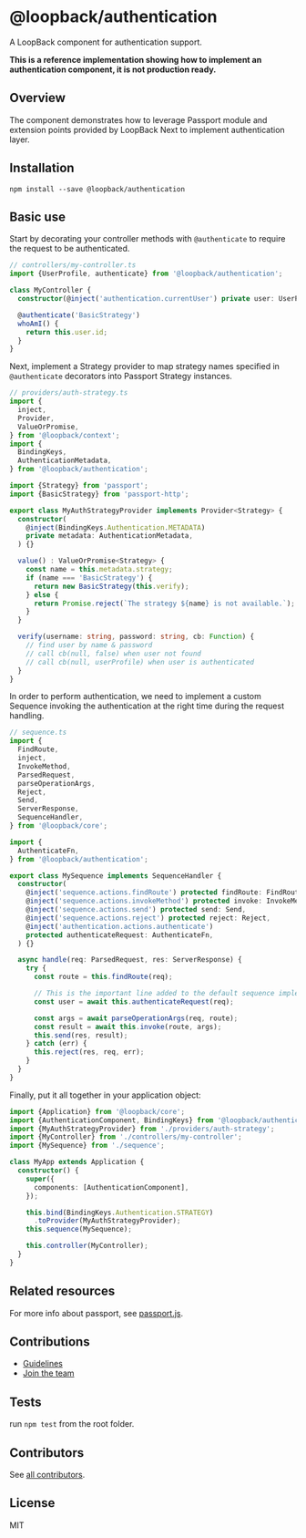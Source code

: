 # @loopback/authentication

A LoopBack component for authentication support.

**This is a reference implementation showing how to implement an authentication component, it is not production ready.**

## Overview

The component demonstrates how to leverage Passport module and extension points
provided by LoopBack Next to implement authentication layer.

## Installation

```shell
npm install --save @loopback/authentication
```

## Basic use

Start by decorating your controller methods with `@authenticate` to require
the request to be authenticated.

```ts
// controllers/my-controller.ts
import {UserProfile, authenticate} from '@loopback/authentication';

class MyController {
  constructor(@inject('authentication.currentUser') private user: UserProfile) {}

  @authenticate('BasicStrategy')
  whoAmI() {
    return this.user.id;
  }
}
```

Next, implement a Strategy provider to map strategy names specified
in `@authenticate` decorators into Passport Strategy instances.

```ts
// providers/auth-strategy.ts
import {
  inject,
  Provider,
  ValueOrPromise,
} from '@loopback/context';
import {
  BindingKeys,
  AuthenticationMetadata,
} from '@loopback/authentication';

import {Strategy} from 'passport';
import {BasicStrategy} from 'passport-http';

export class MyAuthStrategyProvider implements Provider<Strategy> {
  constructor(
    @inject(BindingKeys.Authentication.METADATA)
    private metadata: AuthenticationMetadata,
  ) {}

  value() : ValueOrPromise<Strategy> {
    const name = this.metadata.strategy;
    if (name === 'BasicStrategy') {
      return new BasicStrategy(this.verify);
    } else {
      return Promise.reject(`The strategy ${name} is not available.`);
    }
  }

  verify(username: string, password: string, cb: Function) {
    // find user by name & password
    // call cb(null, false) when user not found
    // call cb(null, userProfile) when user is authenticated
  }
}
```

In order to perform authentication, we need to implement a custom Sequence
invoking the authentication at the right time during the request handling.

```ts
// sequence.ts
import {
  FindRoute,
  inject,
  InvokeMethod,
  ParsedRequest,
  parseOperationArgs,
  Reject,
  Send,
  ServerResponse,
  SequenceHandler,
} from '@loopback/core';

import {
  AuthenticateFn,
} from '@loopback/authentication';

export class MySequence implements SequenceHandler {
  constructor(
    @inject('sequence.actions.findRoute') protected findRoute: FindRoute,
    @inject('sequence.actions.invokeMethod') protected invoke: InvokeMethod,
    @inject('sequence.actions.send') protected send: Send,
    @inject('sequence.actions.reject') protected reject: Reject,
    @inject('authentication.actions.authenticate')
    protected authenticateRequest: AuthenticateFn,
  ) {}

  async handle(req: ParsedRequest, res: ServerResponse) {
    try {
      const route = this.findRoute(req);

      // This is the important line added to the default sequence implementation
      const user = await this.authenticateRequest(req);

      const args = await parseOperationArgs(req, route);
      const result = await this.invoke(route, args);
      this.send(res, result);
    } catch (err) {
      this.reject(res, req, err);
    }
  }
}
```

Finally, put it all together in your application object:

```ts
import {Application} from '@loopback/core';
import {AuthenticationComponent, BindingKeys} from '@loopback/authentication';
import {MyAuthStrategyProvider} from './providers/auth-strategy';
import {MyController} from './controllers/my-controller';
import {MySequence} from './sequence';

class MyApp extends Application {
  constructor() {
    super({
      components: [AuthenticationComponent],
    });

    this.bind(BindingKeys.Authentication.STRATEGY)
      .toProvider(MyAuthStrategyProvider);
    this.sequence(MySequence);

    this.controller(MyController);
  }
}
```

## Related resources

For more info about passport, see [passport.js](http://passportjs.org/).

## Contributions

- [Guidelines](https://github.com/strongloop/loopback-next/wiki/Contributing#guidelines)
- [Join the team](https://github.com/strongloop/loopback-next/issues/110)

## Tests

run `npm test` from the root folder.

## Contributors

See [all contributors](https://github.com/strongloop/loopback-next/graphs/contributors).

## License

MIT
